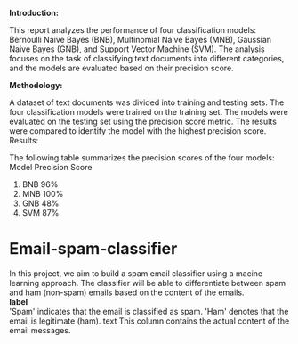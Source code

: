 **Introduction:**

This report analyzes the performance of four classification models: Bernoulli Naive Bayes (BNB), Multinomial Naive Bayes (MNB), Gaussian Naive Bayes (GNB), and Support Vector Machine (SVM). The analysis focuses on the task of classifying text documents into different categories, and the models are evaluated based on their precision score.

**Methodology:**

A dataset of text documents was divided into training and testing sets. The four classification models were trained on the training set. The models were evaluated on the testing set using the precision score metric. The results were compared to identify the model with the highest precision score. Results:

The following table summarizes the precision scores of the four models:
Model Precision Score

1. BNB 96%
2. MNB 100%
3. GNB 48%
4. SVM 87%
# Email-spam-classifier
In this project, we aim to build a spam email classifier using a macine learning approach. The classifier will be able to differentiate between spam and ham (non-spam) emails based on the content of the emails.
<br>
**label**
<br>
'Spam' indicates that the email is classified as spam.
'Ham' denotes that the email is legitimate (ham).
text
This column contains the actual content of the email messages.
